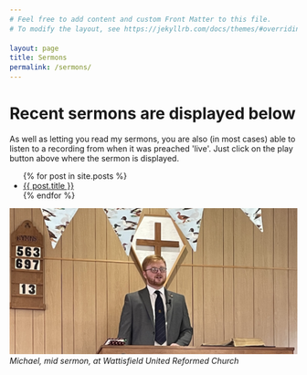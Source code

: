 ```yaml
---
# Feel free to add content and custom Front Matter to this file.
# To modify the layout, see https://jekyllrb.com/docs/themes/#overriding-theme-defaults

layout: page
title: Sermons
permalink: /sermons/
---
```

<script>
function redirectToPage() {
  const currentDate = new Date();
  const dayOfWeek = currentDate.getDay();

  if (dayOfWeek === 0) {
    window.location.replace('https://www.topple.scot/sabbath');
  }
}

window.onload = redirectToPage;
</script>

# Recent sermons are displayed below
As well as letting you read my sermons, you are also (in most cases) able to listen to a recording from when it was preached 'live'. Just click on the play button above where the sermon is displayed.
<ul>
  {% for post in site.posts %}
    <li>
      <a href="{{ post.url }}">{{ post.title }}</a>
    </li>
  {% endfor %}
</ul>

![Michael mid-sermon at Wattisfield URC](media/wattisfield_crop.jpg)
<br>*Michael, mid sermon, at Wattisfield United Reformed Church*

